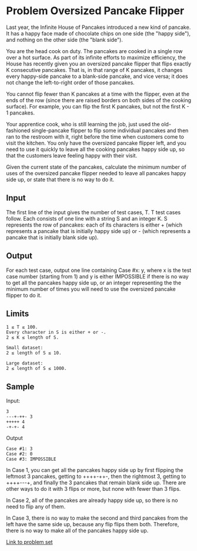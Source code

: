 # Problem Oversized Pancake Flipper

Last year, the Infinite House of Pancakes introduced a new kind of pancake. It has a happy face made of chocolate chips on one side (the "happy side"), and nothing on the other side (the "blank side").

You are the head cook on duty. The pancakes are cooked in a single row over a hot surface. As part of its infinite efforts to maximize efficiency, the House has recently given you an oversized pancake flipper that flips exactly K consecutive pancakes. That is, in that range of K pancakes, it changes every happy-side pancake to a blank-side pancake, and vice versa; it does not change the left-to-right order of those pancakes.

You cannot flip fewer than K pancakes at a time with the flipper, even at the ends of the row (since there are raised borders on both sides of the cooking surface). For example, you can flip the first K pancakes, but not the first K - 1 pancakes.

Your apprentice cook, who is still learning the job, just used the old-fashioned single-pancake flipper to flip some individual pancakes and then ran to the restroom with it, right before the time when customers come to visit the kitchen. You only have the oversized pancake flipper left, and you need to use it quickly to leave all the cooking pancakes happy side up, so that the customers leave feeling happy with their visit.

Given the current state of the pancakes, calculate the minimum number of uses of the oversized pancake flipper needed to leave all pancakes happy side up, or state that there is no way to do it.

## Input

The first line of the input gives the number of test cases, T. T test cases follow. Each consists of one line with a string S and an integer K. S represents the row of pancakes: each of its characters is either + (which represents a pancake that is initially happy side up) or - (which represents a pancake that is initially blank side up).

## Output

For each test case, output one line containing Case #x: y, where x is the test case number (starting from 1) and y is either IMPOSSIBLE if there is no way to get all the pancakes happy side up, or an integer representing the the minimum number of times you will need to use the oversized pancake flipper to do it.

## Limits

```
1 ≤ T ≤ 100.
Every character in S is either + or -.
2 ≤ K ≤ length of S.
```

```
Small dataset:
2 ≤ length of S ≤ 10.
```

```
Large dataset:
2 ≤ length of S ≤ 1000.
```

## Sample

Input:
```
3
---+-++- 3
+++++ 4
-+-+- 4
```

Output
```
Case #1: 3
Case #2: 0
Case #3: IMPOSSIBLE
```

In Case 1, you can get all the pancakes happy side up by first flipping the leftmost 3 pancakes, getting to ++++-++-, then the rightmost 3, getting to ++++---+, and finally the 3 pancakes that remain blank side up. There are other ways to do it with 3 flips or more, but none with fewer than 3 flips.

In Case 2, all of the pancakes are already happy side up, so there is no need to flip any of them.

In Case 3, there is no way to make the second and third pancakes from the left have the same side up, because any flip flips them both. Therefore, there is no way to make all of the pancakes happy side up.

[Link to problem set](https://code.google.com/codejam/contest/3264486/dashboard)
